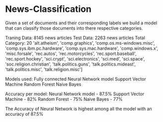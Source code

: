 # News-Classification

Given a set of documents and their corresponding labels we build a model that can classify those documents into there respective categories.

Traning Data: 8145 news articles
Test Data: 2263 news articles
Total Category: 20
  'alt.atheism',
 'comp.graphics',
 'comp.os.ms-windows.misc',
 'comp.sys.ibm.pc.hardware',
 'comp.sys.mac.hardware',
 'comp.windows.x',
 'misc.forsale',
 'rec.autos',
 'rec.motorcycles',
 'rec.sport.baseball',
 'rec.sport.hockey',
 'sci.crypt',
 'sci.electronics',
 'sci.med',
 'sci.space',
 'soc.religion.christian',
 'talk.politics.guns',
 'talk.politics.mideast',
 'talk.politics.misc',
 'talk.religion.misc']

Models used:
Fully connected Neural Network model
Support Vector Machine
Random Forest
Naive Bayes

Accuracy per model:
Neural Network model - 87.5%
Support Vector Machine - 82%
Random Forest - 75%
Naive Bayes - 77% 

The Accuracy of Neural Network is highest among all the model with an accuracy of 87.5%
